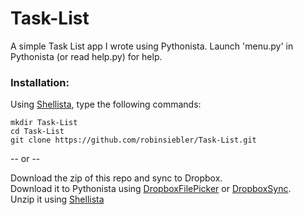 Task-List
=========

A simple Task List app I wrote using Pythonista. Launch 'menu.py' in Pythonista (or read help.py) for help.

<h3>
<a name="user-content-installation" class="anchor" href="#installation" aria-hidden="true"><span class="octicon octicon-link"></span></a>Installation:</h3>

Using <a href="https://github.com/transistor1/shellista">Shellista</a>, type the following commands:

    mkdir Task-List
    cd Task-List
    git clone https://github.com/robinsiebler/Task-List.git

-- or --

Download the zip of this repo and sync to Dropbox.<br>
Download it to Pythonista using <a href="https://gist.github.com/omz/fb180c58c94526e2c40b">DropboxFilePicker</a> or <a href="https://gist.github.com/sidewinder42/8631794">DropboxSync</a>.<br>
Unzip it using <a href="https://github.com/transistor1/shellista">Shellista</a>
